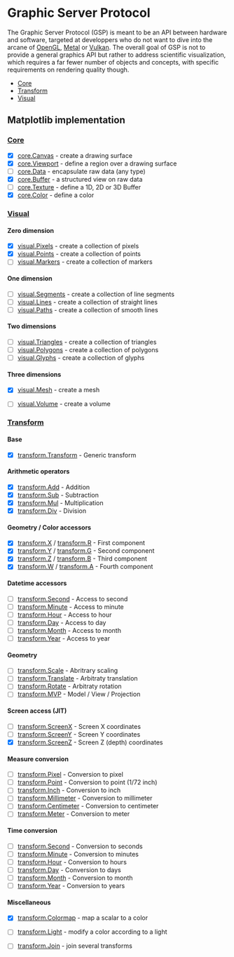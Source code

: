 
# Graphic Server Protocol

The Graphic Server Protocol (GSP) is meant to be an API between hardware and software, targeted at developpers who do not want to dive into the arcane of [OpenGL](https://www.opengl.org/), [Metal](https://developer.apple.com/metal/) or [Vulkan](https://www.vulkan.org/). The overall goal of GSP is not to provide a general graphics API but rather to address scientific visualization, which requires a far fewer number of objects and concepts, with specific requirements on rendering quality though.

* [Core](#core)
* [Transform](#transform)  
* [Visual](#visual)

## Matplotlib implementation

### [Core]()

* [x] [core.Canvas]() - create a drawing surface  
* [x] [core.Viewport]() - define a region over a drawing surface
* [ ] [core.Data]() - encapsulate raw data (any type)
* [x] [core.Buffer]() - a structured view on raw data
* [ ] [core.Texture]() - define a 1D, 2D or 3D Buffer
* [x] [core.Color]() - define a color

### [Visual]()

#### Zero dimension

* [x] [visual.Pixels]() - create a collection of pixels
* [x] [visual.Points]() - create a collection of points
* [ ] [visual.Markers]() - create a collection of markers

#### One dimension

* [ ] [visual.Segments]() - create a collection of line segments
* [ ] [visual.Lines]() - create a collection of straight lines
* [ ] [visual.Paths]() - create a collection of smooth lines

#### Two dimensions

* [ ] [visual.Triangles]() - create a collection of triangles
* [ ] [visual.Polygons]() - create a collection of polygons
* [ ] [visual.Glyphs]() - create a collection of glyphs

#### Three dimensions

* [x] [visual.Mesh]() - create a mesh
* [ ] [visual.Volume]() - create a volume


### [Transform]()

#### Base

* [x] [transform.Transform]() - Generic transform

#### Arithmetic operators
  
* [x] [transform.Add]() - Addition
* [x] [transform.Sub]() - Subtraction
* [x] [transform.Mul]() - Multiplication
* [x] [transform.Div]() - Division

#### Geometry / Color accessors

* [x] [transform.X]() / [transform.R]() - First component
* [x] [transform.Y]() / [transform.G]() - Second component
* [x] [transform.Z]() / [transform.B]() - Third component
* [x] [transform.W]() / [transform.A]() - Fourth component

#### Datetime accessors

* [ ] [transform.Second]() - Access to second
* [ ] [transform.Minute]() - Access to minute
* [ ] [transform.Hour]() - Access to hour
* [ ] [transform.Day]() - Access to day
* [ ] [transform.Month]() - Access to month
* [ ] [transform.Year]() - Access to year

#### Geometry

* [ ] [transform.Scale]() - Abritrary scaling
* [ ] [transform.Translate]() - Arbitraty translation
* [ ] [transform.Rotate]() - Arbitraty rotation
* [ ] [transform.MVP]() - Model / View / Projection 

#### Screen access (JIT)

  * [ ] [transform.ScreenX]() - Screen X coordinates
  * [ ] [transform.ScreenY]() - Screen Y coordinates
  * [x] [transform.ScreenZ]() - Screen Z (depth) coordinates 

#### Measure conversion

  * [ ] [transform.Pixel]() - Conversion to pixel
  * [ ] [transform.Point]() - Conversion to point (1/72 inch)
  * [ ] [transform.Inch]() - Conversion to inch
  * [ ] [transform.Millimeter]() - Conversion to millimeter
  * [ ] [transform.Centimeter]() - Conversion to centimeter
  * [ ] [transform.Meter]() - Conversion to meter

#### Time conversion

  * [ ] [transform.Second]() - Conversion to seconds
  * [ ] [transform.Minute]() - Conversion to minutes
  * [ ] [transform.Hour]() - Conversion to hours
  * [ ] [transform.Day]() - Conversion to days
  * [ ] [transform.Month]() - Conversion to month
  * [ ] [transform.Year]() - Conversion to years

#### Miscellaneous

* [x] [transform.Colormap]() - map a scalar to a color
* [ ] [transform.Light]() - modify a color according to a light
* [ ] [transform.Join]() - join several transforms


  
